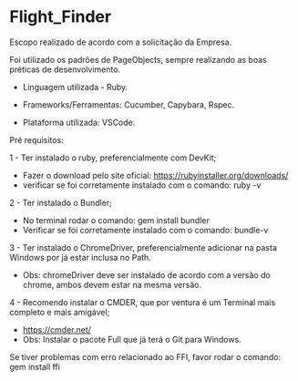 # Flight_Finder

Escopo realizado de acordo com a solicitação da Empresa.

Foi utilizado os padrões de PageObjects, sempre realizando as boas préticas de desenvolvimento.

- Linguagem utilizada - Ruby.

- Frameworks/Ferramentas: Cucumber, Capybara, Rspec.

- Plataforma utilizada: VSCode.

Pré requisitos:

1 - Ter instalado o ruby, preferencialmente com DevKit; 
  - Fazer o download pelo site oficial: https://rubyinstaller.org/downloads/
  - verificar se foi corretamente instalado com o comando: ruby -v

2 - Ter instalado o Bundler; 
  - No terminal rodar o comando: gem install bundler
  - Verificar se foi corretamente instalado com o comando: bundle-v

3 - Ter instalado o ChromeDriver, preferencialmente adicionar na pasta Windows por já estar inclusa no Path.

   - Obs: chromeDriver deve ser instalado de acordo com a versão do chrome, ambos devem estar na mesma versão.

4 - Recomendo instalar o CMDER, que por ventura é um Terminal mais completo e mais amigável;
  - https://cmder.net/
  - Obs: Instalar o pacote Full que já terá o Git para Windows.
  
  Se tiver problemas com erro relacionado ao FFI, favor rodar o comando: gem install ffi
